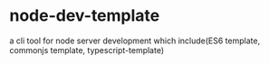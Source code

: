 # node-dev-template
a cli tool for node server development which include(ES6 template, commonjs template, typescript-template)
